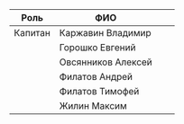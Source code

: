 
| Роль    | ФИО                |     |     |
| ------- | ------------------ | --- | --- |
| Капитан | Каржавин Владимир  |     |     |
|         | Горошко Евгений    |     |     |
|         | Овсянников Алексей |     |     |
|         | Филатов Андрей     |     |     |
|         | Филатов Тимофей    |     |     |
|         | Жилин Максим       |     |     |
